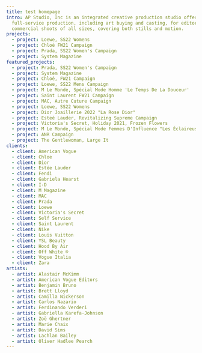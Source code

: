 ```yaml
---
title: test homepage
intro: AP Studio, Inc is an integrated creative production studio offering
  full-service production, including art buying and casting, for editorial and
  commercial shoots of all sizes, covering both stills and motion.
projects:
  - project: Loewe, SS22 Womens
  - project: Chloé FW21 Campaign
  - project: Prada, SS22 Women's Campaign
  - project: System Magazine
featured_projects:
  - project: Prada, SS22 Women's Campaign
  - project: System Magazine
  - project: Chloé, FW21 Campaign
  - project: Loewe, SS22 Mens Campaign
  - project: M Le Monde, Spécial Mode Homme 'Le Temps De La Douceur'
  - project: Saint Laurent FW21 Campaign
  - project: MAC, Autre Cuture Campaign
  - project: Loewe, SS22 Womens
  - project: Dior Joaillerie 2022 "La Rose Dior"
  - project: Esteé Lauder, Revitalizing Supreme Campaign
  - project: Victoria's Secret, Holiday 2021, Frozen Flowers
  - project: M Le Monde, Spécial Mode Femmes D'Influence "Les Éclaireuses"
  - project: ANR Campaign
  - project: The Gentlewoman, Large It
clients:
  - client: American Vogue
  - client: Chloe
  - client: Dior
  - client: Estée Lauder
  - client: Fendi
  - client: Gabriela Hearst
  - client: I-D
  - client: M Magazine
  - client: MAC
  - client: Prada
  - client: Loewe
  - client: Victoria's Secret
  - client: Self Service
  - client: Saint Laurent
  - client: Nike
  - client: Louis Vuitton
  - client: YSL Beauty
  - client: Hood By Air
  - client: Off White ®
  - client: Vogue Italia
  - client: Zara
artists:
  - artist: Alastair McKimm
  - artist: American Vogue Editors
  - artist: Benjamin Bruno
  - artist: Brett Lloyd
  - artist: Camilla Nickerson
  - artist: Carlos Nazario
  - artist: Ferdinando Verderi
  - artist: Gabriella Karefa-Johnson
  - artist: Zoë Ghertner
  - artist: Marie Chaix
  - artist: David Sims
  - artist: Lachlan Bailey
  - artist: Oliver Hadlee Pearch
---
```

